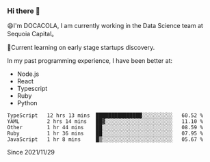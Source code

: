 ### Hi there 👋

<!--
**fengliu222/fengliu222** is a ✨ _special_ ✨ repository because its `README.md` (this file) appears on your GitHub profile.

Here are some ideas to get you started:

- 🔭 I’m currently working on ...
- 🌱 I’m currently learning ...
- 👯 I’m looking to collaborate on ...
- 🤔 I’m looking for help with ...
- 💬 Ask me about ...
- 📫 How to reach me: ...
- 😄 Pronouns: ...
- ⚡ Fun fact: ...
-->

😄I'm DOCACOLA, I am currently working in the Data Science team at Sequoia Capital。

🌱Current learning on early stage startups discovery.

In my past programming experience, I have been better at:
- Node.js
- React
- Typescript
- Ruby
- Python



<!--START_SECTION:waka-->
```text
TypeScript   12 hrs 13 mins  ███████████████░░░░░░░░░░   60.52 % 
YAML         2 hrs 14 mins   ██▓░░░░░░░░░░░░░░░░░░░░░░   11.10 % 
Other        1 hr 44 mins    ██░░░░░░░░░░░░░░░░░░░░░░░   08.59 % 
Ruby         1 hr 36 mins    ██░░░░░░░░░░░░░░░░░░░░░░░   07.95 % 
JavaScript   1 hr 8 mins     █▒░░░░░░░░░░░░░░░░░░░░░░░   05.67 % 
```
<!--END_SECTION:waka-->
Since 2021/11/29
